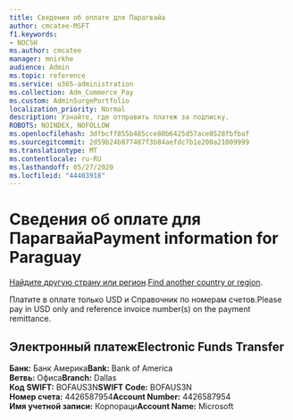 ```yaml
---
title: Сведения об оплате для Парагвайа
author: cmcatee-MSFT
f1.keywords:
- NOCSH
ms.author: cmcatee
manager: mnirkhe
audience: Admin
ms.topic: reference
ms.service: o365-administration
ms.collection: Adm_Commerce_Pay
ms.custom: AdminSurgePortfolio
localization_priority: Normal
description: Узнайте, где отправить платеж за подписку.
ROBOTS: NOINDEX, NOFOLLOW
ms.openlocfilehash: 3dfbcff855b485cce80b6425d57ace0528fbfbaf
ms.sourcegitcommit: 2d59b24b877487f3b84aefdc7b1e200a21009999
ms.translationtype: MT
ms.contentlocale: ru-RU
ms.lasthandoff: 05/27/2020
ms.locfileid: "44403918"
---
```

# <a name="payment-information-for-paraguay"></a><span data-ttu-id="c0265-103">Сведения об оплате для Парагвайа</span><span class="sxs-lookup"><span data-stu-id="c0265-103">Payment information for Paraguay</span></span>

<span data-ttu-id="c0265-104">[Найдите другую страну или регион](../billing-and-payments/pay-for-your-subscription.md).</span><span class="sxs-lookup"><span data-stu-id="c0265-104">[Find another country or region](../billing-and-payments/pay-for-your-subscription.md).</span></span>

<span data-ttu-id="c0265-105">Платите в оплате только USD и Справочник по номерам счетов.</span><span class="sxs-lookup"><span data-stu-id="c0265-105">Please pay in USD only and reference invoice number(s) on the payment remittance.</span></span>

## <a name="electronic-funds-transfer"></a><span data-ttu-id="c0265-106">Электронный платеж</span><span class="sxs-lookup"><span data-stu-id="c0265-106">Electronic Funds Transfer</span></span>

<span data-ttu-id="c0265-107">**Банк:** Банк Америка</span><span class="sxs-lookup"><span data-stu-id="c0265-107">**Bank:** Bank of America</span></span>  
<span data-ttu-id="c0265-108">**Ветвь:** Офиса</span><span class="sxs-lookup"><span data-stu-id="c0265-108">**Branch:** Dallas</span></span>  
<span data-ttu-id="c0265-109">**Код SWIFT:** BOFAUS3N</span><span class="sxs-lookup"><span data-stu-id="c0265-109">**SWIFT Code:** BOFAUS3N</span></span>  
<span data-ttu-id="c0265-110">**Номер счета:** 4426587954</span><span class="sxs-lookup"><span data-stu-id="c0265-110">**Account Number:** 4426587954</span></span>  
<span data-ttu-id="c0265-111">**Имя учетной записи:** Корпораци</span><span class="sxs-lookup"><span data-stu-id="c0265-111">**Account Name:** Microsoft</span></span>  